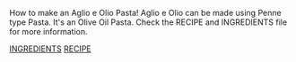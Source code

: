 How to make an Aglio e Olio Pasta!
Aglio e Olio can be made using Penne type Pasta.
It's an Olive Oil Pasta.
Check the RECIPE and INGREDIENTS file for more information.

[INGREDIENTS](INGREDIENTS.md)
[RECIPE](RECIPE.md)
